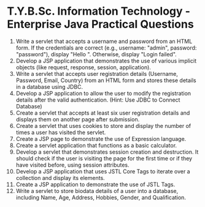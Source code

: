 # T.Y.B.Sc. Information Technology - Enterprise Java Practical Questions

1. Write a servlet that accepts a username and password from an HTML form. If the credentials are correct (e.g., username: "admin", password: "password"), display "Hello <username>". Otherwise, display "Login failed".
2. Develop a JSP application that demonstrates the use of various implicit objects (like request, response, session, application).
3. Write a servlet that accepts user registration details (Username, Password, Email, Country) from an HTML form and stores these details in a database using JDBC.
4. Develop a JSP application to allow the user to modify the registration details after the valid authentication. (Hint: Use JDBC to Connect Database)
5. Create a servlet that accepts at least six user registration details and displays them on another page after submission.
6. Create a servlet that uses cookies to store and display the number of times a user has visited the servlet.
7. Create a JSP page to demonstrate the use of Expression language.
8. Create a servlet application that functions as a basic calculator.
9. Develop a servlet that demonstrates session creation and destruction. It should check if the user is visiting the page for the first time or if they have visited before, using session attributes.
10. Develop a JSP application that uses JSTL Core Tags to iterate over a collection and display its elements.
11. Create a JSP application to demonstrate the use of JSTL Tags.
12. Write a servlet to store biodata details of a user into a database, including Name, Age, Address, Hobbies, Gender, and Qualification.

